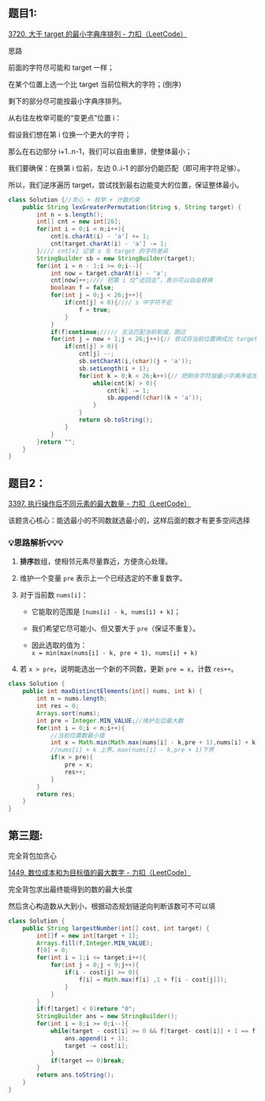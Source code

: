 ## 题目1:

[3720. 大于 target 的最小字典序排列 - 力扣（LeetCode）](https://leetcode.cn/problems/lexicographically-smallest-permutation-greater-than-target/description/)

思路

前面的字符尽可能和 target 一样；

在某个位置上选一个比 target 当前位稍大的字符；(倒序)

剩下的部分尽可能按最小字典序排列。

从右往左枚举可能的“变更点”位置 i：

假设我们想在第 i 位换一个更大的字符；

那么在右边部分 i+1..n-1，我们可以自由重排，使整体最小；

我们要确保：在换第 i 位前，左边 0..i-1 的部分仍能匹配（即可用字符足够）。

所以，我们逆序遍历 target，尝试找到最右边能变大的位置，保证整体最小。

```java
class Solution {//贪心 + 枚举 + 计数约束
    public String lexGreaterPermutation(String s, String target) {
        int n = s.length();
        int[] cnt = new int[26];
        for(int i = 0;i < n;i++){
            cnt[s.charAt(i) - 'a'] += 1;
            cnt[target.charAt(i) - 'a'] -= 1;
        }//// cnt[x] 记录 s 与 target 的字符差异
        StringBuilder sb = new StringBuilder(target);
        for(int i = n - 1;i >= 0;i--){
            int now = target.charAt(i) - 'a';
            cnt[now]++;//// 把第 i 位“还回去”，表示可以自由替换
            boolean f = false;
            for(int j = 0;j < 26;j++){
                if(cnt[j] < 0){//// s 中字符不足
                    f = true;
                }
            }
            if(f)continue;///// 无法匹配当前前缀，跳过
            for(int j = now + 1;j < 26;j++){// 尝试将当前位置换成比 target[i] 大的字符
                if(cnt[j] > 0){
                    cnt[j] --;
                    sb.setCharAt(i,(char)(j + 'a'));
                    sb.setLength(i + 1);
                    for(int k = 0;k < 26;k++){// 把剩余字符按最小字典序追加
                        while(cnt[k] > 0){
                            cnt[k] -= 1;
                            sb.append((char)(k + 'a'));
                        }
                    }
                    return sb.toString();
                }
            }
        }return "";
    }
}
```

## 题目2：

[3397. 执行操作后不同元素的最大数量 - 力扣（LeetCode）](https://leetcode.cn/problems/maximum-number-of-distinct-elements-after-operations/description/?envType=daily-question&envId=2025-10-18)

该题贪心核心：能选最小的不同数就选最小的，这样后面的数才有更多空间选择

### 💡思路解析💡💡💡

1. **排序**数组，使相邻元素尽量靠近，方便贪心处理。

2. 维护一个变量 `pre` 表示上一个已经选定的不重复数字。

3. 对于当前数 `nums[i]`：
   
   - 它能取的范围是 `[nums[i] - k, nums[i] + k]`；
   
   - 我们希望它尽可能小、但又要大于 `pre`（保证不重复）。
   
   - 因此选取的值为：  
     `x = min(max(nums[i] - k, pre + 1), nums[i] + k)`

4. 若 `x > pre`，说明能选出一个新的不同数，更新 `pre = x`，计数 `res++`。

```java
class Solution {
    public int maxDistinctElements(int[] nums, int k) {
        int n = nums.length;
        int res = 0;
        Arrays.sort(nums);
        int pre = Integer.MIN_VALUE;//维护左边最大数
        for(int i = 0;i < n;i++){
            //当前位置数最小值
            int x = Math.min(Math.max(nums[i] - k,pre + 1),nums[i] + k);
            //nums[i] + k 上界，max(nums[i] - k,pre + 1)下界
            if(x > pre){
                pre = x;
                res++;
            }
        }
        return res;
    }
}
```

## 第三题:

完全背包加贪心

[1449. 数位成本和为目标值的最大数字 - 力扣（LeetCode）](https://leetcode.cn/problems/form-largest-integer-with-digits-that-add-up-to-target/description/)

完全背包求出最终能得到的数的最大长度

然后贪心构造数从大到小，根据动态规划链逆向判断该数可不可以填

```java
class Solution {
    public String largestNumber(int[] cost, int target) {
        int[]f = new int[target + 1];
        Arrays.fill(f,Integer.MIN_VALUE);
        f[0] = 0;
        for(int i = 1;i <= target;i++){
            for(int j = 0;j < 9;j++){
                if(i - cost[j] >= 0){
                    f[i] = Math.max(f[i] ,1 + f[i - cost[j]]);
                }
            }
        }
        if(f[target] < 0)return "0";
        StringBuilder ans = new StringBuilder();
        for(int i = 8;i >= 0;i--){
            while(target - cost[i] >= 0 && f[target- cost[i]] + 1 == f[target]){
                ans.append(i + 1);
                target -= cost[i];
            }
            if(target == 0)break;
        }
        return ans.toString();
    }
}
```
